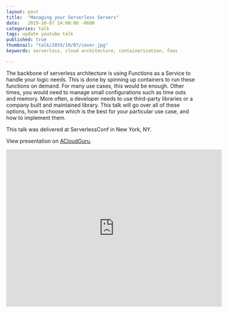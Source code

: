 ```yaml
---
layout: post
title:  "Managing your Serverless Servers"
date:   2019-10-07 14:00:00 -0600
categories: talk
tags: update youtube talk
published: true
thumbnail: "talk/2019/10/07/cover.jpg"
keywords: serverless, cloud architecture, containerization, faas

---
```

The backbone of serverless architecture is using Functions as a Service to handle your logic needs. This is done by spinning up containers to run these functions on demand. For many use cases, this would be enough. Other times, you would need to manage small configurations such as time outs and memory. More often, a developer needs to use third-party libraries or a company built and maintained library. This talk will go over all of these options, how to choose which is the best for your particular use case, and how to implement them.

This talk was delivered at ServerlessConf in New York, NY. 

View presentation on [ACloudGuru](https://acloud.guru/series/serverlessconf-nyc-2019/view/managing-your-serverless-servers).

<iframe src="https://slides.com/amycodes/managing-serverless-servers/embed" width="576" height="420" title="ServerlessConf: Managing your Serverless Servers" scrolling="no" frameborder="0" webkitallowfullscreen mozallowfullscreen allowfullscreen></iframe>